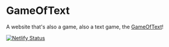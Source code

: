 # GameOfText
A website that's also a game, also a text game, the [GameOfText](https://gameoftext.netlify.app)!

[![Netlify Status](https://api.netlify.com/api/v1/badges/a704e5fd-a316-4dfc-b9bd-0256cc62b1ac/deploy-status)](https://gameoftext.netlify.app)

